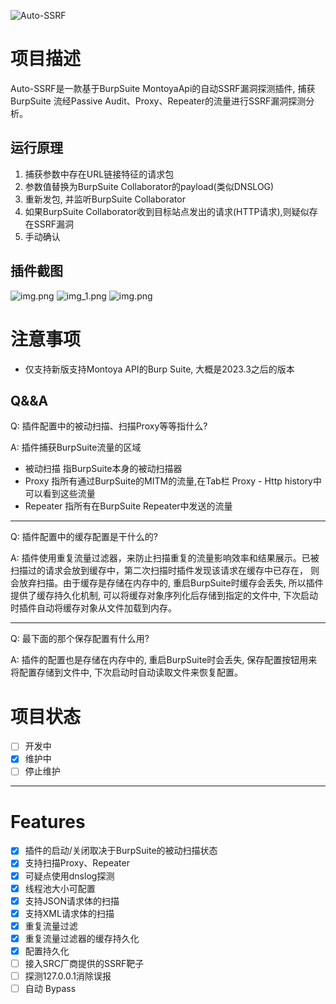 ![Auto-SSRF](https://socialify.git.ci/banchengkemeng/Auto-SSRF/image?description=1&font=KoHo&forks=1&issues=1&language=1&name=1&owner=1&pattern=Transparent&pulls=1&stargazers=1&theme=Light)
# 项目描述
Auto-SSRF是一款基于BurpSuite MontoyaApi的自动SSRF漏洞探测插件, 捕获BurpSuite 流经Passive Audit、Proxy、Repeater的流量进行SSRF漏洞探测分析。

## 运行原理
1. 捕获参数中存在URL链接特征的请求包
2. 参数值替换为BurpSuite Collaborator的payload(类似DNSLOG)
3. 重新发包, 并监听BurpSuite Collaborator
4. 如果BurpSuite Collaborator收到目标站点发出的请求(HTTP请求),则疑似存在SSRF漏洞
5. 手动确认

## 插件截图
![img.png](https://code-pictures.oss-cn-beijing.aliyuncs.com/auto_ssrf_img.png)
![img_1.png](https://code-pictures.oss-cn-beijing.aliyuncs.com/auto_ssrf_img_1.png)
![img.png](https://code-pictures.oss-cn-beijing.aliyuncs.com/auto_ssrf_img_2.png)

# 注意事项
- 仅支持新版支持Montoya API的Burp Suite, 大概是2023.3之后的版本

## Q&&A
Q: 插件配置中的被动扫描、扫描Proxy等等指什么?

A: 插件捕获BurpSuite流量的区域
- 被动扫描 指BurpSuite本身的被动扫描器
- Proxy 指所有通过BurpSuite的MITM的流量,在Tab栏 Proxy - Http history中可以看到这些流量
- Repeater 指所有在BurpSuite Repeater中发送的流量

---
Q: 插件配置中的缓存配置是干什么的?

A: 插件使用重复流量过滤器，来防止扫描重复的流量影响效率和结果展示。已被扫描过的请求会放到缓存中，第二次扫描时插件发现该请求在缓存中已存在， 则会放弃扫描。由于缓存是存储在内存中的, 重启BurpSuite时缓存会丢失, 所以插件提供了缓存持久化机制, 可以将缓存对象序列化后存储到指定的文件中, 下次启动时插件自动将缓存对象从文件加载到内存。

---
Q: 最下面的那个保存配置有什么用?

A: 插件的配置也是存储在内存中的, 重启BurpSuite时会丢失, 保存配置按钮用来将配置存储到文件中, 下次启动时自动读取文件来恢复配置。

# 项目状态
- [ ] 开发中
- [x] 维护中
- [ ] 停止维护
---

# Features
- [x] 插件的启动/关闭取决于BurpSuite的被动扫描状态
- [x] 支持扫描Proxy、Repeater
- [x] 可疑点使用dnslog探测
- [x] 线程池大小可配置
- [x] 支持JSON请求体的扫描
- [x] 支持XML请求体的扫描
- [x] 重复流量过滤
- [x] 重复流量过滤器的缓存持久化
- [x] 配置持久化
- [ ] 接入SRC厂商提供的SSRF靶子
- [ ] 探测127.0.0.1消除误报
- [ ] 自动 Bypass
